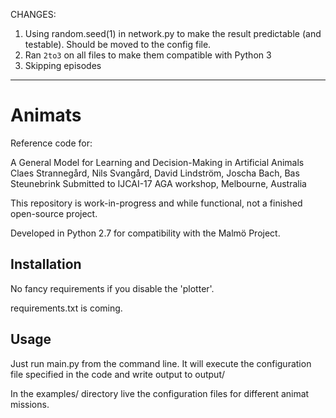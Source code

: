CHANGES:

1. Using random.seed(1) in network.py to make the result predictable (and testable). Should be moved to the config file.
1. Ran `2to3` on all files to make them compatible with Python 3
1. Skipping episodes

-----

# Animats

Reference code for:

A General Model for Learning and Decision-Making in Artificial Animals
Claes Strannegård, Nils Svangård, David Lindström, Joscha Bach, Bas Steunebrink
Submitted to IJCAI-17 AGA workshop, Melbourne, Australia

This repository is work-in-progress and while functional, not a finished open-source project.

Developed in Python 2.7 for compatibility with the Malmö Project.

## Installation

No fancy requirements if you disable the 'plotter'.

requirements.txt is coming.

## Usage

Just run main.py from the command line. It will execute the configuration file
specified in the code and write output to output/<iso-timestamp>

In the examples/ directory live the configuration files for different animat missions.

